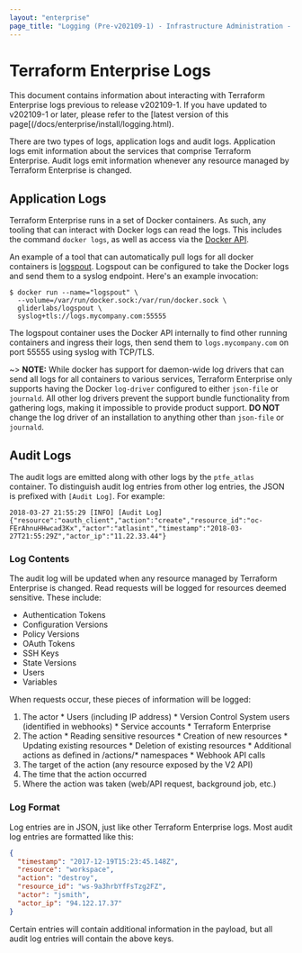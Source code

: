 ```yaml
---
layout: "enterprise"
page_title: "Logging (Pre-v202109-1) - Infrastructure Administration - Terraform Enterprise"
---
```


# Terraform Enterprise Logs

This document contains information about interacting with Terraform Enterprise logs previous to release v202109-1. If you have updated to v202109-1 or later, please refer to the [latest version of this page[(/docs/enterprise/install/logging.html).

There are two types of logs, application logs and audit logs. Application logs emit information about the services that comprise Terraform Enterprise. Audit logs emit information whenever any resource managed by Terraform Enterprise is changed.

## Application Logs

Terraform Enterprise runs in a set of Docker containers. As such, any tooling that can interact with Docker logs can read the logs. This includes the command `docker logs`, as well as access via the [Docker API](https://docs.docker.com/engine/api/v1.36/#operation/ContainerLogs).

An example of a tool that can automatically pull logs for all docker containers is [logspout](https://github.com/gliderlabs/logspout).
Logspout can be configured to take the Docker logs and send them to a syslog endpoint. Here's an example invocation:

```shell
$ docker run --name="logspout" \
  --volume=/var/run/docker.sock:/var/run/docker.sock \
  gliderlabs/logspout \
  syslog+tls://logs.mycompany.com:55555
```

The logspout container uses the Docker API internally to find other running containers and ingress their logs, then send them to `logs.mycompany.com` on port 55555 using syslog with TCP/TLS.

~> **NOTE:** While docker has support for daemon-wide log drivers that can send all logs for all containers to various services,
   Terraform Enterprise only supports having the Docker `log-driver` configured to either `json-file` or `journald`.
   All other log drivers prevent the support bundle functionality from gathering logs, making it
   impossible to provide product support. **DO NOT** change the log driver of an installation to anything other than `json-file` or `journald`.

## Audit Logs

The audit logs are emitted along with other logs by the `ptfe_atlas` container. To distinguish audit log entries from other log entries, the JSON is prefixed with `[Audit Log]`. For example:

```
2018-03-27 21:55:29 [INFO] [Audit Log] {"resource":"oauth_client","action":"create","resource_id":"oc-FErAhnuHHwcad3Kx","actor":"atlasint","timestamp":"2018-03-27T21:55:29Z","actor_ip":"11.22.33.44"}
```

### Log Contents

The audit log will be updated when any resource managed by Terraform Enterprise is changed. Read requests will be logged for resources deemed sensitive. These include:

  * Authentication Tokens
  * Configuration Versions
  * Policy Versions
  * OAuth Tokens
  * SSH Keys
  * State Versions
  * Users
  * Variables

When requests occur, these pieces of information will be logged:

  1. The actor
    * Users (including IP address)
    * Version Control System users (identified in webhooks)
    * Service accounts
    * Terraform Enterprise
  2. The action
    * Reading sensitive resources
    * Creation of new resources
    * Updating existing resources
    * Deletion of existing resources
    * Additional actions as defined in /actions/* namespaces
    * Webhook API calls
  3. The target of the action (any resource exposed by the V2 API)
  4. The time that the action occurred
  5. Where the action was taken (web/API request, background job, etc.)

### Log Format

Log entries are in JSON, just like other Terraform Enterprise logs. Most audit log entries are formatted like this:

``` json
{
  "timestamp": "2017-12-19T15:23:45.148Z",
  "resource": "workspace",
  "action": "destroy",
  "resource_id": "ws-9a3hrbYfFsTzg2FZ",
  "actor": "jsmith",
  "actor_ip": "94.122.17.37"
}
```

Certain entries will contain additional information in the payload, but all audit log entries will contain the above keys.


